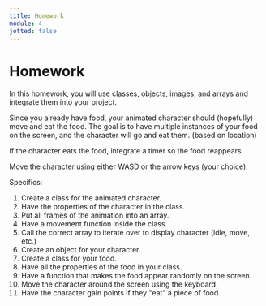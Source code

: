 ```yaml
---
title: Homework
module: 4
jotted: false
---
```


# Homework

<!--
In this homework, you are going to move an animated character.  If you can, relate it to your project.  Create a class of the objects in your project (simple shapes, images, properties, functions) The character should move when either WASD or the arrow keys are pressed (your choice) or independently.  When the character moves, it should go from an idle state to a moving state.

<a href="https://github.com/Montana-Media-Arts/220_CreativeCoding2-Spring2022-Samples/tree/main/Homework%204" target="_new">Homework 4 Example</a>

Specifics:
1.	Create a class for the player
2.	Hold all image objects in an array
3.	Change animations to movement when the WASD or arrow keys are pressed
4.	Have another animation change by key press or some other timing event.
5.	Potentially move the character around the screen.
-->

In this homework, you will use classes, objects, images, and arrays and integrate them into your project.  

Since you already have food, your animated character should (hopefully) move and eat the food. The goal is to have multiple instances of your food on the screen, and the character will go and eat them. (based on location)  

If the character eats the food, integrate a timer so the food reappears. 

Move the character using either WASD or the arrow keys (your choice). 

Specifics:

1. Create a class for the animated character.
2. Have the properties of the character in the class.
3. Put all frames of the animation into an array.
4. Have a movement function inside the class.
5. Call the correct array to iterate over to display character (idle, move, etc.)
6. Create an object for your character.
7. Create a class for your food.
8. Have all the properties of the food in your class.
9. Have a function that makes the food appear randomly on the screen.
10. Move the character around the screen using the keyboard.
11. Have the character gain points if they "eat" a piece of food.